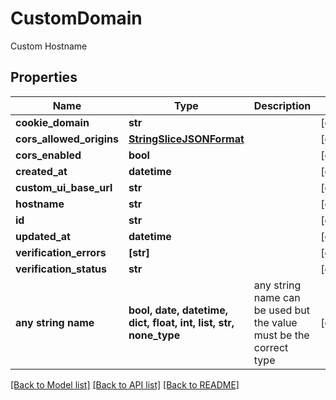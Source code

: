 # CustomDomain

Custom Hostname

## Properties
Name | Type | Description | Notes
------------ | ------------- | ------------- | -------------
**cookie_domain** | **str** |  | [optional] 
**cors_allowed_origins** | [**StringSliceJSONFormat**](StringSliceJSONFormat.md) |  | [optional] 
**cors_enabled** | **bool** |  | [optional] 
**created_at** | **datetime** |  | [optional] 
**custom_ui_base_url** | **str** |  | [optional] 
**hostname** | **str** |  | [optional] 
**id** | **str** |  | [optional] 
**updated_at** | **datetime** |  | [optional] 
**verification_errors** | **[str]** |  | [optional] 
**verification_status** | **str** |  | [optional] 
**any string name** | **bool, date, datetime, dict, float, int, list, str, none_type** | any string name can be used but the value must be the correct type | [optional]

[[Back to Model list]](../README.md#documentation-for-models) [[Back to API list]](../README.md#documentation-for-api-endpoints) [[Back to README]](../README.md)


